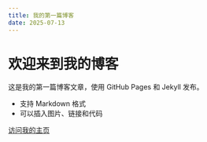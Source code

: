```yaml
---
title: 我的第一篇博客
date: 2025-07-13
---
```


# 欢迎来到我的博客

这是我的第一篇博客文章，使用 GitHub Pages 和 Jekyll 发布。

- 支持 Markdown 格式
- 可以插入图片、链接和代码

[访问我的主页](https://yourusername.github.io/)
